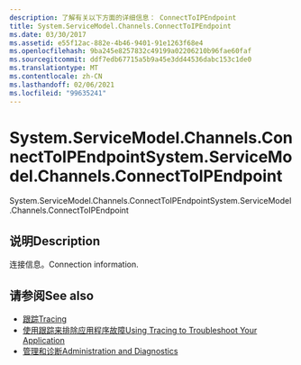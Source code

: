 ```yaml
---
description: 了解有关以下方面的详细信息： ConnectToIPEndpoint
title: System.ServiceModel.Channels.ConnectToIPEndpoint
ms.date: 03/30/2017
ms.assetid: e55f12ac-882e-4b46-9401-91e1263f68e4
ms.openlocfilehash: 9ba245e8257832c49199a02206210b96fae60faf
ms.sourcegitcommit: ddf7edb67715a5b9a45e3dd44536dabc153c1de0
ms.translationtype: MT
ms.contentlocale: zh-CN
ms.lasthandoff: 02/06/2021
ms.locfileid: "99635241"
---
```

# <a name="systemservicemodelchannelsconnecttoipendpoint"></a><span data-ttu-id="8ee50-103">System.ServiceModel.Channels.ConnectToIPEndpoint</span><span class="sxs-lookup"><span data-stu-id="8ee50-103">System.ServiceModel.Channels.ConnectToIPEndpoint</span></span>

<span data-ttu-id="8ee50-104">System.ServiceModel.Channels.ConnectToIPEndpoint</span><span class="sxs-lookup"><span data-stu-id="8ee50-104">System.ServiceModel.Channels.ConnectToIPEndpoint</span></span>  
  
## <a name="description"></a><span data-ttu-id="8ee50-105">说明</span><span class="sxs-lookup"><span data-stu-id="8ee50-105">Description</span></span>  

 <span data-ttu-id="8ee50-106">连接信息。</span><span class="sxs-lookup"><span data-stu-id="8ee50-106">Connection information.</span></span>  
  
## <a name="see-also"></a><span data-ttu-id="8ee50-107">请参阅</span><span class="sxs-lookup"><span data-stu-id="8ee50-107">See also</span></span>

- [<span data-ttu-id="8ee50-108">跟踪</span><span class="sxs-lookup"><span data-stu-id="8ee50-108">Tracing</span></span>](index.md)
- [<span data-ttu-id="8ee50-109">使用跟踪来排除应用程序故障</span><span class="sxs-lookup"><span data-stu-id="8ee50-109">Using Tracing to Troubleshoot Your Application</span></span>](using-tracing-to-troubleshoot-your-application.md)
- [<span data-ttu-id="8ee50-110">管理和诊断</span><span class="sxs-lookup"><span data-stu-id="8ee50-110">Administration and Diagnostics</span></span>](../index.md)
